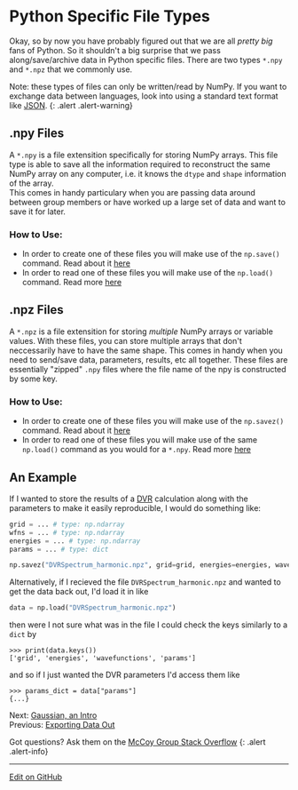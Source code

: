 # Python Specific File Types

Okay, so by now you have probably figured out that we are all _pretty big_ fans of Python. So it shouldn't a big surprise that we pass along/save/archive data in Python specific files. 
There are two types `*.npy` and `*.npz` that we commonly use. 

Note: these types of files can only be written/read by NumPy. If you want to exchange data between languages, look into using a standard text format like [JSON](https://docs.python.org/3/library/json.html).
{: .alert .alert-warning}

## .npy Files 

A `*.npy` is a file extensition specifically for storing NumPy arrays. 
This file type is able to save all the information required to reconstruct the same NumPy array on any computer, i.e. it knows the `dtype` and `shape` information of the array.  
This comes in handy particulary when you are passing data around between group members or have worked up a large set of data and want to save it for later.

### How to Use: 

* In order to create one of these files you will make use of the `np.save()` command. Read about it [here](https://numpy.org/doc/stable/reference/generated/numpy.save.html)
* In order to read one of these files you will make use of the `np.load()` command. Read more [here](https://numpy.org/doc/stable/reference/generated/numpy.load.html)


## .npz Files

A `*.npz` is a file extensition for storing _multiple_ NumPy arrays or variable values. 
With these files, you can store multiple arrays that don't neccessarily have to have the same shape. This comes in handy when you need to send/save data, parameters, results, etc all together. 
These files are essentially "zipped" `.npy` files where the file name of the npy is constructed by some key. 

### How to Use:

* In order to create one of these files you will make use of the `np.savez()` command. Read about it [here](https://numpy.org/doc/stable/reference/generated/numpy.savez.html)
* In order to read one of these files you will make use of the same `np.load()` command as you would for a `*.npy`. Read more [here](https://numpy.org/doc/stable/reference/generated/numpy.load.html)


## An Example
If I wanted to store the results of a [DVR](https://mccoygroup.github.io/References/References/Basis%20Set%20Methods/BasicDVR.html) calculation along with the parameters to make it easily reproducible, I would do something like: 
```python
grid = ... # type: np.ndarray
wfns = ... # type: np.ndarray
energies = ... # type: np.ndarray
params = ... # type: dict

np.savez("DVRSpectrum_harmonic.npz", grid=grid, energies=energies, wavefunctions=wfns, params=params)
```

Alternatively, if I recieved the file `DVRSpectrum_harmonic.npz` and wanted to get the data back out, I'd load it in like
```python
data = np.load("DVRSpectrum_harmonic.npz")
```

then were I not sure what was in the file I could check the keys similarly to a `dict` by
```console?lang=python&&prompt=>>>
>>> print(data.keys())
['grid', 'energies', 'wavefunctions', 'params']
```

and so if I just wanted the DVR parameters I'd access them like
```console?lang=python&&prompt=>>>
>>> params_dict = data["params"]
{...}
```

<span class="text-muted">Next:</span>
 [Gaussian, an Intro](GaussianIntro.md)<br/>
<span class="text-muted">Previous:</span>
 [Exporting Data Out](ExportingDataOut.md)
 

Got questions? Ask them on the [McCoy Group Stack Overflow](https://stackoverflow.com/c/mccoygroup/questions/ask)
{: .alert .alert-info}

---
[Edit on GitHub <i class="fab fa-github" aria-hidden="true"></i>](https://github.com/McCoyGroup/References/edit/gh-pages/McCoy%20Group%20Code%20Academy/DataIO/NumpyFiles.md)

